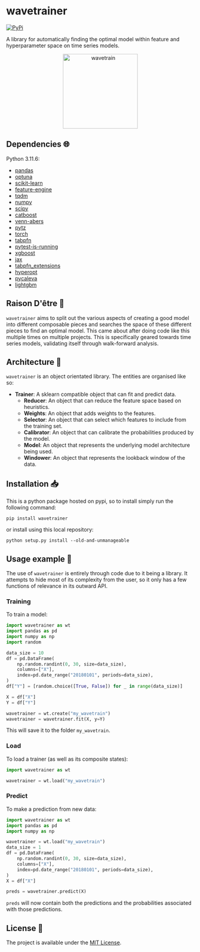 # wavetrainer

<a href="https://pypi.org/project/wavetrainer/">
    <img alt="PyPi" src="https://img.shields.io/pypi/v/wavetrainer">
</a>

A library for automatically finding the optimal model within feature and hyperparameter space on time series models.

<p align="center">
    <img src="wavetrain.png" alt="wavetrain" width="200"/>
</p>

## Dependencies :globe_with_meridians:

Python 3.11.6:

- [pandas](https://pandas.pydata.org/)
- [optuna](https://optuna.readthedocs.io/en/stable/)
- [scikit-learn](https://scikit-learn.org/)
- [feature-engine](https://feature-engine.trainindata.com/en/latest/)
- [tqdm](https://github.com/tqdm/tqdm)
- [numpy](https://numpy.org/)
- [scipy](https://scipy.org/)
- [catboost](https://catboost.ai/)
- [venn-abers](https://github.com/ip200/venn-abers)
- [pytz](https://pythonhosted.org/pytz/)
- [torch](https://pytorch.org/)
- [tabpfn](https://github.com/PriorLabs/TabPFN)
- [pytest-is-running](https://github.com/adamchainz/pytest-is-running)
- [xgboost](https://xgboost.readthedocs.io/en/release_3.0.0/)
- [jax](https://github.com/jax-ml/jax)
- [tabpfn_extensions](https://github.com/PriorLabs/tabpfn-extensions)
- [hyperopt](https://github.com/hyperopt/hyperopt)
- [pycaleva](https://github.com/MartinWeigl/pycaleva)
- [lightgbm](https://github.com/microsoft/LightGBM)

## Raison D'être :thought_balloon:

`wavetrainer` aims to split out the various aspects of creating a good model into different composable pieces and searches the space of these different pieces to find an optimal model. This came about after doing code like this multiple times on multiple projects. This is specifically geared towards time series models, validating itself through walk-forward analysis.

## Architecture :triangular_ruler:

`wavetrainer` is an object orientated library. The entities are organised like so:

* **Trainer**: A sklearn compatible object that can fit and predict data.
    * **Reducer**: An object that can reduce the feature space based on heuristics.
    * **Weights**: An object that adds weights to the features.
    * **Selector**: An object that can select which features to include from the training set.
    * **Calibrator**: An object that can calibrate the probabilities produced by the model.
    * **Model**: An object that represents the underlying model architecture being used.
    * **Windower**: An object that represents the lookback window of the data.

## Installation :inbox_tray:

This is a python package hosted on pypi, so to install simply run the following command:

`pip install wavetrainer`

or install using this local repository:

`python setup.py install --old-and-unmanageable`

## Usage example :eyes:

The use of `wavetrainer` is entirely through code due to it being a library. It attempts to hide most of its complexity from the user, so it only has a few functions of relevance in its outward API.

### Training

To train a model:

```python
import wavetrainer as wt
import pandas as pd
import numpy as np
import random

data_size = 10
df = pd.DataFrame(
    np.random.randint(0, 30, size=data_size),
    columns=["X"],
    index=pd.date_range("20180101", periods=data_size),
)
df["Y"] = [random.choice([True, False]) for _ in range(data_size)]

X = df["X"]
Y = df["Y"]

wavetrainer = wt.create("my_wavetrain")
wavetrainer = wavetrainer.fit(X, y=Y)
```

This will save it to the folder `my_wavetrain`.

### Load

To load a trainer (as well as its composite states):

```python
import wavetrainer as wt

wavetrainer = wt.load("my_wavetrain")
```

### Predict

To make a prediction from new data:

```python
import wavetrainer as wt
import pandas as pd
import numpy as np

wavetrainer = wt.load("my_wavetrain")
data_size = 1
df = pd.DataFrame(
    np.random.randint(0, 30, size=data_size),
    columns=["X"],
    index=pd.date_range("20180101", periods=data_size),
)
X = df["X"]

preds = wavetrainer.predict(X)
```

`preds` will now contain both the predictions and the probabilities associated with those predictions.

## License :memo:

The project is available under the [MIT License](LICENSE).
